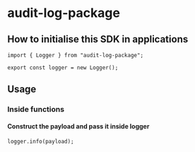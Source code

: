 # audit-log-package

## How to initialise this SDK in applications

```
import { Logger } from "audit-log-package";

export const logger = new Logger();
```

## Usage

### Inside functions

#### Construct the payload and pass it inside logger

```
logger.info(payload);
```
